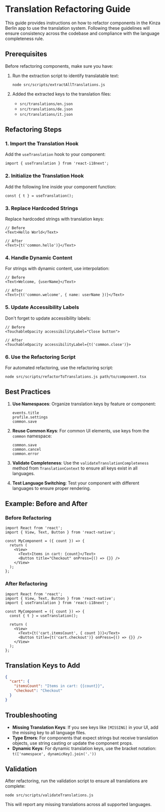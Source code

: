 # Translation Refactoring Guide

This guide provides instructions on how to refactor components in the Kinza Berlin app to use the translation system. Following these guidelines will ensure consistency across the codebase and compliance with the language completeness rule.

## Prerequisites

Before refactoring components, make sure you have:

1. Run the extraction script to identify translatable text:
   ```
   node src/scripts/extractAllTranslations.js
   ```

2. Added the extracted keys to the translation files:
   - `src/translations/en.json`
   - `src/translations/de.json`
   - `src/translations/it.json`

## Refactoring Steps

### 1. Import the Translation Hook

Add the `useTranslation` hook to your component:

```tsx
import { useTranslation } from 'react-i18next';
```

### 2. Initialize the Translation Hook

Add the following line inside your component function:

```tsx
const { t } = useTranslation();
```

### 3. Replace Hardcoded Strings

Replace hardcoded strings with translation keys:

```tsx
// Before
<Text>Hello World</Text>

// After
<Text>{t('common.hello')}</Text>
```

### 4. Handle Dynamic Content

For strings with dynamic content, use interpolation:

```tsx
// Before
<Text>Welcome, {userName}</Text>

// After
<Text>{t('common.welcome', { name: userName })}</Text>
```

### 5. Update Accessibility Labels

Don't forget to update accessibility labels:

```tsx
// Before
<TouchableOpacity accessibilityLabel="Close button">

// After
<TouchableOpacity accessibilityLabel={t('common.close')}>
```

### 6. Use the Refactoring Script

For automated refactoring, use the refactoring script:

```
node src/scripts/refactorToTranslations.js path/to/component.tsx
```

## Best Practices

1. **Use Namespaces**: Organize translation keys by feature or component:
   ```
   events.title
   profile.settings
   common.save
   ```

2. **Reuse Common Keys**: For common UI elements, use keys from the `common` namespace:
   ```
   common.save
   common.cancel
   common.error
   ```

3. **Validate Completeness**: Use the `validateTranslationCompleteness` method from `TranslationContext` to ensure all keys exist in all languages.

4. **Test Language Switching**: Test your component with different languages to ensure proper rendering.

## Example: Before and After

### Before Refactoring

```tsx
import React from 'react';
import { View, Text, Button } from 'react-native';

const MyComponent = ({ count }) => {
  return (
    <View>
      <Text>Items in cart: {count}</Text>
      <Button title="Checkout" onPress={() => {}} />
    </View>
  );
};
```

### After Refactoring

```tsx
import React from 'react';
import { View, Text, Button } from 'react-native';
import { useTranslation } from 'react-i18next';

const MyComponent = ({ count }) => {
  const { t } = useTranslation();
  
  return (
    <View>
      <Text>{t('cart.itemsCount', { count })}</Text>
      <Button title={t('cart.checkout')} onPress={() => {}} />
    </View>
  );
};
```

## Translation Keys to Add

```json
{
  "cart": {
    "itemsCount": "Items in cart: {{count}}",
    "checkout": "Checkout"
  }
}
```

## Troubleshooting

- **Missing Translation Keys**: If you see keys like `[MISSING]` in your UI, add the missing key to all language files.
- **Type Errors**: For components that expect strings but receive translation objects, use string casting or update the component props.
- **Dynamic Keys**: For dynamic translation keys, use the bracket notation: `t(['namespace', dynamicKey].join('.'))`

## Validation

After refactoring, run the validation script to ensure all translations are complete:

```
node src/scripts/validateTranslations.js
```

This will report any missing translations across all supported languages.
